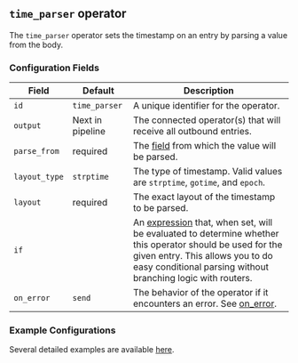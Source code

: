 ## `time_parser` operator

The `time_parser` operator sets the timestamp on an entry by parsing a value from the body.

### Configuration Fields

| Field         | Default          | Description |
| ---           | ---              | ---         |
| `id`          | `time_parser`    | A unique identifier for the operator. |
| `output`      | Next in pipeline | The connected operator(s) that will receive all outbound entries. |
| `parse_from`  | required         | The [field](../types/field.md) from which the value will be parsed. |
| `layout_type` | `strptime`       | The type of timestamp. Valid values are `strptime`, `gotime`, and `epoch`. |
| `layout`      | required         | The exact layout of the timestamp to be parsed. |
| `if`          |                  | An [expression](../types/expression.md) that, when set, will be evaluated to determine whether this operator should be used for the given entry. This allows you to do easy conditional parsing without branching logic with routers. |
| `on_error`    | `send`           | The behavior of the operator if it encounters an error. See [on_error](../types/on_error.md). |


### Example Configurations

Several detailed examples are available [here](../types/timestamp.md).
